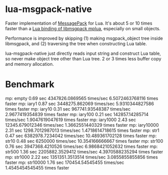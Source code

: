 lua-msgpack-native
====
Faster implementation of [MessagePack](http://msgpack.org/) for Lua.
It's about 5 or 10 times faster than a [Lua binding of libmsgpack mplua](https://github.com/nobu-k/mplua),
especially on small objects.

Performance is improved by skipping (1) making msgpack_object tree
inside libmsgpack, and (2) traversing the tree when constructing Lua table.

lua-msgpack-native just directly reads input string and construct Lua table,
so never make object tree other than Lua tree. 2 or 3 times less buffer copy
and memory allocation.


Benchmark
====
mp:   empty      0.69   sec   4347826.0869565   times/sec   6.5072463768116   times faster
mp:   iary1      0.87   sec   3448275.862069    times/sec   5.9310344827586   times faster
mp:   iary10     0.31   sec   967741.93548387   times/sec   2.9677419354839   times faster
mp:   iary100    0.21   sec   142857.14285714   times/sec   1.9047619047619   times faster
mp:   iary1000   2.43   sec   12345.679012346   times/sec   1.3662551440329   times faster
mp:   iary10000  2.31   sec   1298.7012987013   times/sec   1.4718614718615   times faster
mp:   str1       0.47   sec   6382978.7234042   times/sec   10.489361702128   times faster
mp:   str10      0.48   sec   6250000           times/sec   10.354166666667   times faster
mp:   str100     0.76   sec   3947368.4210526   times/sec   6.9868421052632   times faster
mp:   str500     1.36   sec   2205882.3529412   times/sec   4.3970588235294   times faster
mp:   str1000    2.22   sec   1351351.3513514   times/sec   3.0855855855856   times faster
mp:   str10000   1.76   sec   170454.54545455   times/sec   1.4545454545455   times faster

